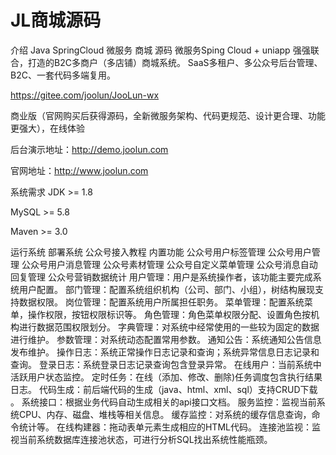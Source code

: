 # JL商城源码
介绍
Java SpringCloud 微服务 商城 源码
微服务Sping Cloud + uniapp 强强联合，打造的B2C多商户（多店铺）商城系统。
SaaS多租户、多公众号后台管理、B2C、一套代码多端复用。

https://gitee.com/joolun/JooLun-wx

商业版（官网购买后获得源码，全新微服务架构、代码更规范、设计更合理、功能更强大），在线体验 

后台演示地址：http://demo.joolun.com

官网地址：http://www.joolun.com

系统需求 JDK >= 1.8

MySQL >= 5.8

Maven >= 3.0

运行系统 部署系统 公众号接入教程 
内置功能 公众号用户标签管理 公众号用户管理 
公众号用户消息管理 公众号素材管理 公众号自定义菜单管理
公众号消息自动回复管理 公众号营销数据统计 用户管理：用户是系统操作者，该功能主要完成系统用户配置。 
部门管理：配置系统组织机构（公司、部门、小组），树结构展现支持数据权限。 岗位管理：配置系统用户所属担任职务。 菜单管理：配置系统菜单，操作权限，按钮权限标识等。 
角色管理：角色菜单权限分配、设置角色按机构进行数据范围权限划分。 
字典管理：对系统中经常使用的一些较为固定的数据进行维护。 
参数管理：对系统动态配置常用参数。
通知公告：系统通知公告信息发布维护。 
操作日志：系统正常操作日志记录和查询；系统异常信息日志记录和查询。 
登录日志：系统登录日志记录查询包含登录异常。 
在线用户：当前系统中活跃用户状态监控。 
定时任务：在线（添加、修改、删除)任务调度包含执行结果日志。 代码生成：前后端代码的生成（java、html、xml、sql）支持CRUD下载 。 系统接口：根据业务代码自动生成相关的api接口文档。 服务监控：监视当前系统CPU、内存、磁盘、堆栈等相关信息。
缓存监控：对系统的缓存信息查询，命令统计等。 在线构建器：拖动表单元素生成相应的HTML代码。 连接池监视：监视当前系统数据库连接池状态，可进行分析SQL找出系统性能瓶颈。
